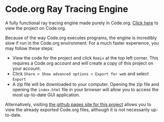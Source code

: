 # Code.org Ray Tracing Engine

A fully functional ray tracing engine made purely in Code.org. [Click here](https://studio.code.org/projects/applab/eekiHImihlW8Y-ChgntsNZX_hkgY_z_FxHLXCLbuzo8) to view the project on Code.org. 

Because of the way Code.org executes programs, the engine is incredibly slow if run in the Code.org environment. For a much faster experience, you may follow these steps:

- View the code for the project and click `Remix` at the top left corner. This requires a Code.org account and will create a copy of this project on your account. 
- Click `Share > Show advanced options > Export for web` and select `Export`
- A zip file will be downloaded to your computer. Opening the zip file and opening the `index.html` file in your browser will allow you to access the most up-to-date GUI application. 

Alternatively, visiting [the github pages site for this project](https://sripkunda.github.io/craytracer) allows you to view the already exported Code.org files, although it is not necessarily up-to-date.
